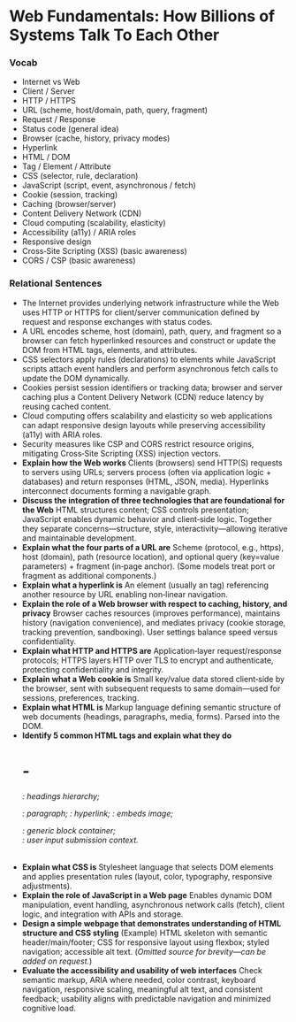 # Web Fundamentals: How Billions of Systems Talk To Each Other

### Vocab
- Internet vs Web
- Client / Server
- HTTP / HTTPS
- URL (scheme, host/domain, path, query, fragment)
- Request / Response
- Status code (general idea)
- Browser (cache, history, privacy modes)
- Hyperlink
- HTML / DOM
- Tag / Element / Attribute
- CSS (selector, rule, declaration)
- JavaScript (script, event, asynchronous / fetch)
- Cookie (session, tracking)
- Caching (browser/server)
- Content Delivery Network (CDN)
- Cloud computing (scalability, elasticity)
- Accessibility (a11y) / ARIA roles
- Responsive design
- Cross‑Site Scripting (XSS) (basic awareness)
- CORS / CSP (basic awareness)

### Relational Sentences
- The Internet provides underlying network infrastructure while the Web uses HTTP or HTTPS for client/server communication defined by request and response exchanges with status codes.
- A URL encodes scheme, host (domain), path, query, and fragment so a browser can fetch hyperlinked resources and construct or update the DOM from HTML tags, elements, and attributes.
- CSS selectors apply rules (declarations) to elements while JavaScript scripts attach event handlers and perform asynchronous fetch calls to update the DOM dynamically.
- Cookies persist session identifiers or tracking data; browser and server caching plus a Content Delivery Network (CDN) reduce latency by reusing cached content.
- Cloud computing offers scalability and elasticity so web applications can adapt responsive design layouts while preserving accessibility (a11y) with ARIA roles.
- Security measures like CSP and CORS restrict resource origins, mitigating Cross‑Site Scripting (XSS) injection vectors.
- **Explain how the Web works**  Clients (browsers) send HTTP(S) requests to servers using URLs; servers process (often via application logic + databases) and return responses (HTML, JSON, media). Hyperlinks interconnect documents forming a navigable graph.
- **Discuss the integration of three technologies that are foundational for the Web**  HTML structures content; CSS controls presentation; JavaScript enables dynamic behavior and client‑side logic. Together they separate concerns—structure, style, interactivity—allowing iterative and maintainable development.
- **Explain what the four parts of a URL are**  Scheme (protocol, e.g., https), host (domain), path (resource location), and optional query (key=value parameters) + fragment (in‑page anchor). (Some models treat port or fragment as additional components.)
- **Explain what a hyperlink is**  An element (usually an <a> tag) referencing another resource by URL enabling non‑linear navigation.
- **Explain the role of a Web browser with respect to caching, history, and privacy**  Browser caches resources (improves performance), maintains history (navigation convenience), and mediates privacy (cookie storage, tracking prevention, sandboxing). User settings balance speed versus confidentiality.
- **Explain what HTTP and HTTPS are**  Application‑layer request/response protocols; HTTPS layers HTTP over TLS to encrypt and authenticate, protecting confidentiality and integrity.
- **Explain what a Web cookie is**  Small key/value data stored client‑side by the browser, sent with subsequent requests to same domain—used for sessions, preferences, tracking.
- **Explain what HTML is**  Markup language defining semantic structure of web documents (headings, paragraphs, media, forms). Parsed into the DOM.
- **Identify 5 common HTML tags and explain what they do**  <h1>-<h6>: headings hierarchy; <p>: paragraph; <a>: hyperlink; <img>: embeds image; <div>: generic block container; <form>: user input submission context.
- **Explain what CSS is**  Stylesheet language that selects DOM elements and applies presentation rules (layout, color, typography, responsive adjustments).
- **Explain the role of JavaScript in a Web page**  Enables dynamic DOM manipulation, event handling, asynchronous network calls (fetch), client logic, and integration with APIs and storage.
- **Design a simple webpage that demonstrates understanding of HTML structure and CSS styling**  (Example) HTML skeleton with semantic header/main/footer; CSS for responsive layout using flexbox; styled navigation; accessible alt text. (*Omitted source for brevity—can be added on request.*)
- **Evaluate the accessibility and usability of web interfaces**  Check semantic markup, ARIA where needed, color contrast, keyboard navigation, responsive scaling, meaningful alt text, and consistent feedback; usability aligns with predictable navigation and minimized cognitive load.

